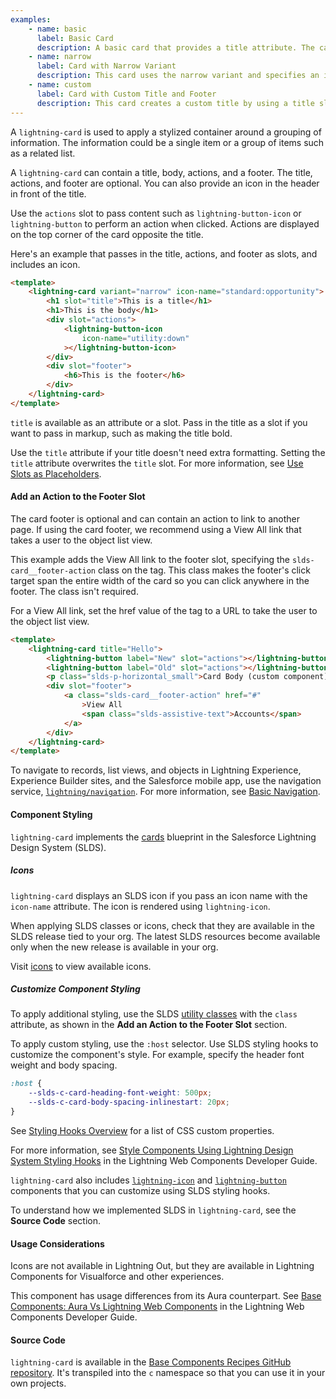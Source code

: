 ```yaml
---
examples:
    - name: basic
      label: Basic Card
      description: A basic card that provides a title attribute. The card uses a button in the actions slot, and plain text in the footer slot.
    - name: narrow
      label: Card with Narrow Variant
      description: This card uses the narrow variant and specifies an icon to include with the title. The card uses a button icon in the actions slot and plain text in the footer slot.
    - name: custom
      label: Card with Custom Title and Footer
      description: This card creates a custom title by using a title slot that contains a header tag and lightning-icon. The footer slot contains lightning-badge components, and the actions slot is empty.
---
```


A `lightning-card` is used to apply a stylized container around a grouping of information. The information could be a single item or a group of items such as a related list.

A `lightning-card` can contain a title, body, actions, and a footer. The title, actions, and footer are optional. You can also provide an icon in the header in front of the title.

Use the `actions` slot to pass content such as `lightning-button-icon` or `lightning-button` to perform an action when clicked. Actions are displayed on the top corner of the card opposite the title.

Here's an example that passes in the title, actions, and footer as slots, and includes an icon.

```html
<template>
    <lightning-card variant="narrow" icon-name="standard:opportunity">
        <h1 slot="title">This is a title</h1>
        <h1>This is the body</h1>
        <div slot="actions">
            <lightning-button-icon
                icon-name="utility:down"
            ></lightning-button-icon>
        </div>
        <div slot="footer">
            <h6>This is the footer</h6>
        </div>
    </lightning-card>
</template>
```

`title` is available as an attribute or a slot. Pass in the title as a slot if you want to pass in markup, such as making the title bold.

Use the `title` attribute if your title doesn't need extra formatting. Setting the `title` attribute overwrites the `title` slot. For more information, see [Use Slots as Placeholders](https://developer.salesforce.com/docs/platform/lwc/guide/create-components-slots).

#### Add an Action to the Footer Slot

The card footer is optional and can contain an action to link to another page.
If using the card footer, we recommend using a View All link that takes a user to the object list view.

This example adds the View All link to the footer slot,
specifying the `slds-card__footer-action` class on the <a> tag. This class makes the footer's click
target span the entire width of the card so you can click anywhere in the footer. The class isn't required.

For a View All link, set the href value of the tag to a URL to take the user to the object list view.

```html
<template>
    <lightning-card title="Hello">
        <lightning-button label="New" slot="actions"></lightning-button>
        <lightning-button label="Old" slot="actions"></lightning-button>
        <p class="slds-p-horizontal_small">Card Body (custom component)</p>
        <div slot="footer">
            <a class="slds-card__footer-action" href="#"
                >View All
                <span class="slds-assistive-text">Accounts</span>
            </a>
        </div>
    </lightning-card>
</template>
```

To navigate to records, list views, and objects in Lightning Experience, Experience Builder sites, and the Salesforce mobile app, use the navigation service, [`lightning/navigation`](docs/component-library/bundle/lightning-navigation). For more information, see [Basic Navigation](https://developer.salesforce.com/docs/platform/lwc/guide/use-navigate-basic).

#### Component Styling

`lightning-card` implements the
[cards](https://www.lightningdesignsystem.com/components/cards/) blueprint in the Salesforce Lightning Design System (SLDS).

##### Icons

`lightning-card` displays an SLDS icon if you pass an icon name with the `icon-name` attribute. The icon is rendered using `lightning-icon`.

When applying SLDS classes or icons, check that they are available in the SLDS release tied to your org. The latest SLDS resources become available only when the new release is available in your org.

Visit [icons](https://lightningdesignsystem.com/icons/) to view available icons.

##### Customize Component Styling

To apply additional styling, use the SLDS [utility classes](https://www.lightningdesignsystem.com/utilities/alignment) with the `class` attribute, as shown in the **Add an Action to the Footer Slot** section.

To apply custom styling, use the `:host` selector. Use SLDS styling hooks to customize the component's style. For example, specify the header font weight and body spacing.

```css
:host {
    --slds-c-card-heading-font-weight: 500px;
    --slds-c-card-body-spacing-inlinestart: 20px;
}
```

See [Styling Hooks Overview](https://www.lightningdesignsystem.com/components/cards/#Styling-Hooks-Overview) for a list of CSS custom properties.

For more information, see [Style Components Using Lightning Design System Styling Hooks](https://developer.salesforce.com/docs/platform/lwc/guide/create-components-css-custom-properties) in the Lightning Web Components Developer Guide.

`lightning-card` also includes [`lightning-icon`](bundle/lightning-icon/documentation) and [`lightning-button`](bundle/lightning-button/documentation) components that you can customize using SLDS styling hooks.

To understand how we implemented SLDS in `lightning-card`, see the **Source Code** section.

#### Usage Considerations

Icons are not available in Lightning Out, but they are available in Lightning Components for Visualforce and other experiences.

This component has usage differences from its Aura counterpart. See [Base Components: Aura Vs Lightning Web Components](https://developer.salesforce.com/docs/platform/lwc/guide/migrate-map-aura-lwc-components) in the Lightning Web Components Developer Guide.

#### Source Code

`lightning-card` is available in the [Base Components Recipes GitHub repository](https://github.com/salesforce/base-components-recipes#documentation). It's transpiled into the `c` namespace so that you can use it in your own projects.
